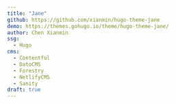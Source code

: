 ```yaml
---
title: "Jane"
github: https://github.com/xianmin/hugo-theme-jane
demo: https://themes.gohugo.io/theme/hugo-theme-jane/
author: Chen Xianmin
ssg:
  - Hugo
cms:
  - Contentful
  - DatoCMS
  - Forestry
  - NetlifyCMS
  - Sanity
draft: true
---
```

